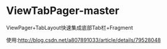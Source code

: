 # ViewTabPager-master
ViewPager+TabLayout快速集成底部Tab栏+Fragment

使用:http://blog.csdn.net/a807891033/article/details/79528048
